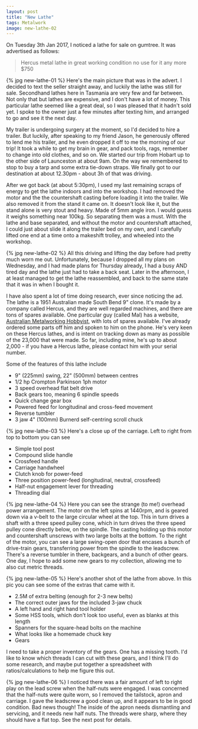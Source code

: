 ```yaml
---
layout: post
title: "New Lathe"
tags: Metalwork
image: new-lathe-02
---
```


On Tuesday 3th Jan 2017, I noticed a lathe for sale on gumtree. It was advertised as follows:

> Hercus metal lathe in great working condition no use for it any more $750

{% jpg new-lathe-01 %} Here's the main picture that was in the advert. I decided to text the seller straight away, and luckily the lathe was still for sale. Secondhand lathes here in Tasmania are very few and far between. Not only that but lathes are expensive, and I don't have a lot of money. This particular lathe seemed like a great deal, so I was pleased that it hadn't sold yet. I spoke to the owner just a few minutes after texting him, and arranged to go and see it the next day.

My trailer is undergoing surgery at the moment, so I'd decided to hire a trailer. But luckily, after speaking to my friend Jason, he generously offered to lend me his trailer, and he even dropped it off to me the morning of our trip! It took a while to get my brain in gear, and pack tools, rags, remember to change into old clothes, and so on. We started our trip from Hobart up to the other side of Launceston at about 9am. On the way we remembered to stop to buy a tarp and some extra tie-down straps. We finally got to our destination at about 12.30pm - about 3h of that was driving.

After we got back (at about 5:30pm), I used my last remaining scraps of energy to get the lathe indoors and into the workshop. I had removed the motor and the the countershaft casting before loading it into the trailer. We also removed it from the stand it came on. It doesn't look like it, but the stand alone is very stout and heavy. Made of 5mm angle iron. I would guess it weighs something near 100kg. So separating them was a must. With the lathe and base separated, and without the motor and countershaft attached, I could just about slide it along the trailer bed on my own, and I carefully lifted one end at a time onto a makeshift trolley, and wheeled into the workshop.

{% jpg new-lathe-02 %} All this driving and lifting the day before had pretty much worn me out. Unfortunately, because I dropped all my plans on Wednesday, and I had made plans for Thursday already, I had a busy AND tired day and the lathe just had to take a back seat. Later in the afternoon, I at least managed to get the lathe reassembled, and back to the same state that it was in when I bought it.

I have also spent a lot of time doing research, ever since noticing the ad. The lathe is a 1951 Australian made South Bend 9" clone. It's made by a company called Hercus, and they are well regarded machines, and there are tons of spares available. One particular guy (called Mal) has a website, [Australian Metalworking Hobbyist](http://australianmetalworkinghobbyist.com), with lots of spares available. I've already ordered some parts off him and spoken to him on the phone. He's very keen on these Hercus lathes, and is intent on tracking down as many as possible of the 23,000 that were made. So far, including mine, he's up to about 2,000 - if you have a Hercus lathe, please contact him with your serial number.

Some of the features of this lathe include

* 9" (225mm) swing, 22" (500mm) between centres
* 1/2 hp Crompton Parkinson 1ph motor
* 3 speed overhead flat belt drive
* Back gears too, meaning 6 spindle speeds
* Quick change gear box
* Powered feed for longitudinal and cross-feed movement
* Reverse tumbler
* 3 jaw 4" (100mm) Burnerd self-centring scroll chuck

{% jpg new-lathe-03 %} Here's a close up of the carriage. Left to right from top to bottom you can see

* Simple tool post
* Compound slide handle
* Crossfeed handle
* Carriage handwheel
* Clutch knob for power-feed
* Three position power-feed (longitudinal, neutral, crossfeed)
* Half-nut engagement lever for threading
* Threading dial

{% jpg new-lathe-04 %} Here you can see the strange (to me!) overhead power arrangement. The motor on the left spins at 1440rpm, and is geared down via a v-belt to the large circular wheel at the top. This in turn drives a shaft with a three speed pulley cone, which in turn drives the three speed pulley cone directly below, on the spindle. The casting holding up this motor and countershaft unscrews with two large bolts at the bottom. To the right of the motor, you can see a large swing-open door that encases a bunch of drive-train gears, transferring power from the spindle to the leadscrew. There's a reverse tumbler in there, backgears, and a bunch of other gears. One day, I hope to add some new gears to my collection, allowing me to also cut metric threads.

{% jpg new-lathe-05 %} Here's another shot of the lathe from above. In this pic you can see some of the extras that came with it.

* 2.5M of extra belting (enough for 2-3 new belts)
* The correct outer jaws for the included 3-jaw chuck
* A left hand and right hand tool holder
* Some HSS tools, which don't look too useful, even as blanks at this length
* Spanners for the square-head bolts on the machine
* What looks like a homemade chuck key
* Gears

I need to take a proper inventory of the gears. One has a missing tooth. I'd like to know which threads I can cut with these gears, and I think I'll do some research, and maybe put together a spreadsheet with ratios/calculations to help me figure this out.

{% jpg new-lathe-06 %} I noticed there was a fair amount of left to right play on the lead screw when the half-nuts were engaged. I was concerned that the half-nuts were quite worn, so I removed the tailstock, apron and carriage. I gave the leadscrew a good clean up, and it appears to be in good condition. Bad news though! The inside of the apron needs dismantling and servicing, and it needs new half nuts. The threads were sharp, where they should have a flat top. See the next post for details.

